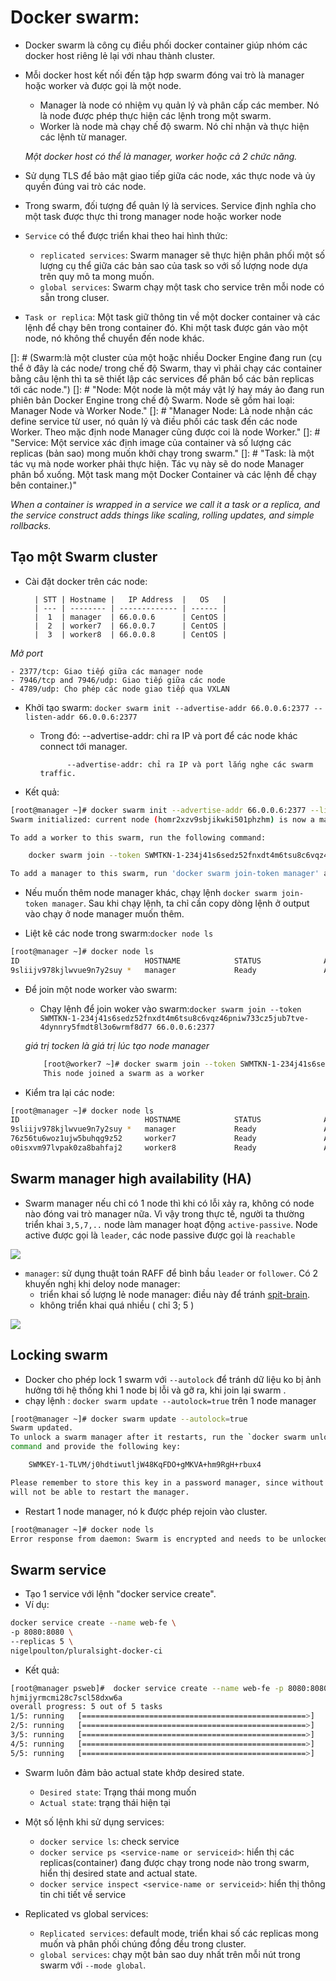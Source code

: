 # Docker swarm:
 - Docker swarm là công cụ điều phối docker container giúp nhóm các docker host riêng lẻ lại với nhau thành cluster.
 - Mỗi docker host kết nối đến tập hợp swarm đóng vai trò là manager hoặc worker và được gọi là một node.
   - Manager là node có nhiệm vụ quản lý và phân cấp các member. Nó là node được phép thực hiện các lệnh trong một swarm.
   - Worker là node mà chạy chế độ swarm. Nó chỉ nhận và thực hiện các lệnh từ manager.

   *Một docker host có thể là manager, worker hoặc cả 2 chức năng.*
 - Sử dụng TLS để bảo mật giao tiếp giữa các node, xác thực node và ủy quyền đúng vai trò các node.
 - Trong swarm, đối tượng để quản lý là services. Service định nghĩa cho một task được thực thi trong manager node hoặc worker node
 - `Service` có thể được triển khai theo hai hình thức:
   - `replicated services`: Swarm manager sẽ thực hiện phân phối một số lượng cụ thể giữa các bản sao của task so với số lượng node dựa trên quy mô ta mong muốn.
   - `global services`: Swarm chạy một task cho service trên mỗi node có sẵn trong cluser.
 - `Task or replica`: Một task giữ thông tin về một docker container và các lệnh để chạy bên trong container đó. Khi một task được gán vào một node, nó không thể chuyển đến node khác.

[]: # (Swarm:là một cluster của một hoặc nhiều Docker Engine đang run (cụ thể ở đây là các node/ trong chế độ Swarm, thay vì phải chạy các container bằng câu lệnh thì ta sẽ thiết lập các services để phân bổ các bản replicas tới các node.")
[]: # "Node: Một node là một máy vật lý hay máy ảo đang run phiên bản Docker Engine trong chế độ Swarm. Node sẽ gồm hai loại: Manager Node và Worker Node."
[]: # "Manager Node: Là node nhận các define service từ user, nó quản lý và điều phối các task đến các node Worker. Theo mặc định node Manager cũng được coi là node Worker."
[]: # "Service: Một service xác định image của container và số lượng các replicas (bản sao) mong muốn khởi chạy trong swarm."
[]: # "Task: là một tác vụ mà node worker phải thực hiện. Tác vụ này sẽ do node Manager phân bổ xuống. Một task mang một Docker Container và các lệnh để chạy bên container.)"

*When a container is wrapped in a service we call it a task or a replica, and the service construct adds things like scaling, rolling updates, and simple rollbacks.*

## Tạo một Swarm cluster
- Cài đặt docker trên các node:

		| STT | Hostname |   IP Address  |   OS   |
        | --- | -------- | ------------- | ------ |
        |  1  | manager  | 66.0.0.6      | CentOS |
        |  2  | worker7  | 66.0.0.7      | CentOS |
        |  3  | worker8  | 66.0.0.8      | CentOS |

*Mở port*

	- 2377/tcp: Giao tiếp giữa các manager node
	- 7946/tcp and 7946/udp: Giao tiếp giữa các node
	- 4789/udp: Cho phép các node giao tiếp qua VXLAN
- Khởi tạo swarm: `docker swarm init --advertise-addr 66.0.0.6:2377 --listen-addr 66.0.0.6:2377`
	- Trong đó: --advertise-addr: chỉ ra IP và port để các node khác connect tới manager.

				--advertise-addr: chỉ ra IP và port lắng nghe các swarm traffic.

- Kết quả: 

```sh
[root@manager ~]# docker swarm init --advertise-addr 66.0.0.6:2377 --listen-addr 66.0.0.6:2377
Swarm initialized: current node (homr2xzv9sbjikwki501phzhm) is now a manager.

To add a worker to this swarm, run the following command:

    docker swarm join --token SWMTKN-1-234j41s6sedz52fnxdt4m6tsu8c6vqz46pniw733cz5jub7tve-4dynnry5fmdt8l3o6wrmf8d77 66.0.0.6:2377

To add a manager to this swarm, run 'docker swarm join-token manager' and follow the instructions.
```


- Nếu muốn thêm node manager khác, chạy lệnh `docker swarm join-token manager`. Sau khi chạy lệnh, ta chỉ cần copy dòng lệnh ở output vào chạy ở node manager muốn thêm.

- Liệt kê các node trong swarm:`docker node ls`

```sh
[root@manager ~]# docker node ls
ID                            HOSTNAME            STATUS              AVAILABILITY        MANAGER STATUS      ENGINE VERSION
9sliijv978kjlwvue9n7y2suy *   manager             Ready               Active              Leader              19.03.8
```

- Để join một node worker vào swarm:
	- Chạy lệnh để join woker vào swarm:`docker swarm join --token SWMTKN-1-234j41s6sedz52fnxdt4m6tsu8c6vqz46pniw733cz5jub7tve-4dynnry5fmdt8l3o6wrmf8d77 66.0.0.6:2377`

	*giá trị tocken là giá trị lúc tạo node manager*

	```sh
		[root@worker7 ~]# docker swarm join --token SWMTKN-1-234j41s6sedz52fnxdt4m6tsu8c6vqz46pniw733cz5jub7tve-4dynnry5fmdt8l3o6wrmf8d77 66.0.0.6:2377
		This node joined a swarm as a worker
	```

- Kiểm tra lại các node: 

```sh
[root@manager ~]# docker node ls
ID                            HOSTNAME            STATUS              AVAILABILITY        MANAGER STATUS      ENGINE VERSION
9sliijv978kjlwvue9n7y2suy *   manager             Ready               Active              Leader              19.03.8
76z56tu6woz1ujw5buhqg9z52     worker7             Ready               Active                                  19.03.8
o0isxvm97lvpak0za8bahfaj2     worker8             Ready               Active                                  19.03.8
```

## Swarm manager high availability (HA)
- Swarm manager nếu chỉ có 1 node thì khi có lỗi xảy ra, không có node nào đóng vai trò manager nữa. Vì vậy trong thực tế, người ta thường triển khai `3,5,7,..` node làm manager hoạt động `active-passive`. Node active được gọi là `leader`, các node passive  được gọi là `reachable` 

<img src="https://i.imgur.com/Fnj3OsC.png">

 - `manager`: sử dụng thuật toán RAFF để bình bầu `leader` or `follower`. Có 2 khuyến nghị khi deloy node manager:
 	- triển khai số lượng lẻ node manager: điều này để tránh [spit-brain](https://medium.com/@bikas.katwal10/why-zookeeper-needs-an-odd-number-of-nodes-bb8d6020e9e9).
 	- không triển khai quá nhiều ( chỉ 3; 5 )

<img src ="https://i.imgur.com/hfCWhYv.png">

## Locking swarm
- Docker cho phép lock 1 swarm với `--autolock` để tránh dữ liệu ko bị ảnh hưởng tới hệ thống khi 1 node bị lỗi và gỡ ra, khi join lại swarm .
- chạy lệnh : `docker swarm update --autolock=true` trên 1 node manager

```sh
[root@manager ~]# docker swarm update --autolock=true
Swarm updated.
To unlock a swarm manager after it restarts, run the `docker swarm unlock`
command and provide the following key:

    SWMKEY-1-TLVM/j0hdtiwutljW48KqFDO+gMKVA+hm9RgH+rbux4

Please remember to store this key in a password manager, since without it you
will not be able to restart the manager.
```

- Restart 1 node manager, nó k được phép rejoin vào cluster.

```sh
[root@manager ~]# docker node ls
Error response from daemon: Swarm is encrypted and needs to be unlocked before it can be used. Please use "docker swarm unlock" to unlock it.

```

## Swarm service
- Tạo 1 service với lệnh "docker service create". 
- Ví dụ:
```sh
docker service create --name web-fe \
-p 8080:8080 \
--replicas 5 \
nigelpoulton/pluralsight-docker-ci
```

- Kết quả:

```sh
[root@manager psweb]#  docker service create --name web-fe -p 8080:8080 --replicas 5 nigelpoulton/pluralsight-docker-ci
hjmijyrmcmi28c7scl58dxw6a
overall progress: 5 out of 5 tasks 
1/5: running   [==================================================>] 
2/5: running   [==================================================>] 
3/5: running   [==================================================>] 
4/5: running   [==================================================>] 
5/5: running   [==================================================>] 
```

- Swarm luôn đảm bảo actual state khớp desired state.
	- `Desired state`: Trạng thái mong muốn
	- `Actual state`: trạng thái hiện tại

- Một số lệnh khi sử dụng services:
	- `docker service ls`: check service
	- `docker service ps <service-name or serviceid>`: hiển thị các replicas(container) đang được chạy trong node nào trong swarm, hiển thị desired state and actual state.
	- `docker service inspect <service-name or serviceid>`: hiển thị thông tin chi tiết về service

- Replicated vs global services: 
	- `Replicated services`: default mode, triển khai số các replicas  mong muốn và phân phối chúng đồng đều trong cluster.
	- `global services`: chạy một bản sao duy nhất trên mỗi nút trong swarm với `--mode global`.